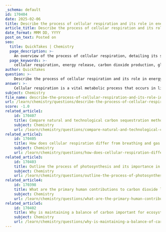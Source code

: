 ```yaml
---
_schema: default
id: 170404
date: 2025-02-06
title: Describe the process of cellular respiration and its role in energy release and carbon dioxide production.
article_title: Describe the process of cellular respiration and its role in energy release and carbon dioxide production.
date_format: MMM DD, YYYY
post_on_text: Posted on
seo:
  title: QuickTakes | Chemistry
  page_description: >-
    An overview of the process of cellular respiration, detailing its stages, energy release, and the production of carbon dioxide, as well as its crucial role in the carbon cycle and ecosystem dynamics.
  page_keywords: >-
    cellular respiration, energy release, carbon dioxide production, glucose breakdown, mitochondria, ATP, Krebs cycle, glycolysis, electron transport chain, carbon cycle, photosynthesis, metabolic process, living organisms
author: QuickTakes
question: >-
    Describe the process of cellular respiration and its role in energy release and carbon dioxide production.
answer: >-
    Cellular respiration is a vital metabolic process that occurs in living organisms, allowing them to convert glucose and oxygen into energy, carbon dioxide, and water. This process primarily takes place in the mitochondria of cells and is essential for providing the energy required for various cellular functions.\n\n### Process of Cellular Respiration\n\nThe overall chemical equation for cellular respiration can be represented as:\n\n$$\nC_6H_{12}O_6 + 6O_2 \rightarrow 6CO_2 + 6H_2O + \text{Energy (ATP)}\n$$\n\nThis equation indicates that one molecule of glucose ($C_6H_{12}O_6$) reacts with six molecules of oxygen ($O_2$) to produce six molecules of carbon dioxide ($CO_2$), six molecules of water ($H_2O$), and energy in the form of adenosine triphosphate (ATP).\n\n### Stages of Cellular Respiration\n\nCellular respiration consists of three main stages:\n\n1. **Glycolysis**: This occurs in the cytoplasm, where glucose is broken down into pyruvate, producing a small amount of ATP and NADH (a carrier of electrons).\n\n2. **Krebs Cycle (Citric Acid Cycle)**: This takes place in the mitochondria, where pyruvate is further broken down, releasing carbon dioxide and transferring high-energy electrons to carrier molecules (NADH and FADH2).\n\n3. **Electron Transport Chain**: This final stage occurs in the inner mitochondrial membrane, where electrons from NADH and FADH2 are transferred through a series of proteins, ultimately producing a large amount of ATP and water as byproducts.\n\n### Role in Energy Release\n\nThe primary role of cellular respiration is to release energy stored in glucose. The ATP produced during this process serves as the energy currency of the cell, powering various biological functions such as muscle contraction, nerve impulse propagation, and biosynthesis of macromolecules.\n\n### Carbon Dioxide Production\n\nAs a byproduct of cellular respiration, carbon dioxide is produced and released into the atmosphere. This CO2 is crucial for the carbon cycle, as it can be reabsorbed by plants during photosynthesis, where it is used to produce glucose and oxygen. This interdependence between cellular respiration and photosynthesis creates a continuous cycle of carbon exchange within ecosystems.\n\n### Conclusion\n\nIn summary, cellular respiration is essential for energy production in living organisms, facilitating the breakdown of glucose and the release of carbon dioxide. This process not only supports the energy needs of cells but also plays a critical role in the carbon cycle, linking the metabolic activities of different organisms and contributing to ecosystem dynamics.
subject: Chemistry
file_name: describe-the-process-of-cellular-respiration-and-its-role-in-energy-release-and-carbon-dioxide-production.md
url: /learn/chemistry/questions/describe-the-process-of-cellular-respiration-and-its-role-in-energy-release-and-carbon-dioxide-production
score: -1.0
related_article1:
    id: 170407
    title: Compare natural and technological carbon sequestration methods, including forests, oceans, and carbon capture and storage technologies.
    subject: Chemistry
    url: /learn/chemistry/questions/compare-natural-and-technological-carbon-sequestration-methods-including-forests-oceans-and-carbon-capture-and-storage-technologies
related_article2:
    id: 170405
    title: How does cellular respiration differ from breathing and gas exchange in terms of oxygen intake and carbon dioxide expulsion?
    subject: Chemistry
    url: /learn/chemistry/questions/how-does-cellular-respiration-differ-from-breathing-and-gas-exchange-in-terms-of-oxygen-intake-and-carbon-dioxide-expulsion
related_article3:
    id: 170403
    title: Outline the process of photosynthesis and its importance in the carbon cycle, including carbon dioxide utilization and oxygen release.
    subject: Chemistry
    url: /learn/chemistry/questions/outline-the-process-of-photosynthesis-and-its-importance-in-the-carbon-cycle-including-carbon-dioxide-utilization-and-oxygen-release
related_article4:
    id: 170398
    title: What are the primary human contributions to carbon dioxide levels in the atmosphere?
    subject: Chemistry
    url: /learn/chemistry/questions/what-are-the-primary-human-contributions-to-carbon-dioxide-levels-in-the-atmosphere
related_article5:
    id: 170402
    title: Why is maintaining a balance of carbon important for ecosystem stability, and what are the impacts of an imbalance?
    subject: Chemistry
    url: /learn/chemistry/questions/why-is-maintaining-a-balance-of-carbon-important-for-ecosystem-stability-and-what-are-the-impacts-of-an-imbalance
---
```


&nbsp;